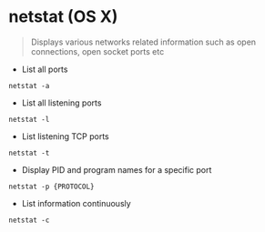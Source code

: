 # netstat (OS X)

> Displays various networks related information such as open connections, open socket ports etc

- List all ports

`netstat -a`

- List all listening ports

`netstat -l`

- List listening TCP ports

`netstat -t`

- Display PID and program names for a specific port

`netstat -p {PROTOCOL}`

- List information continuously

`netstat -c`
